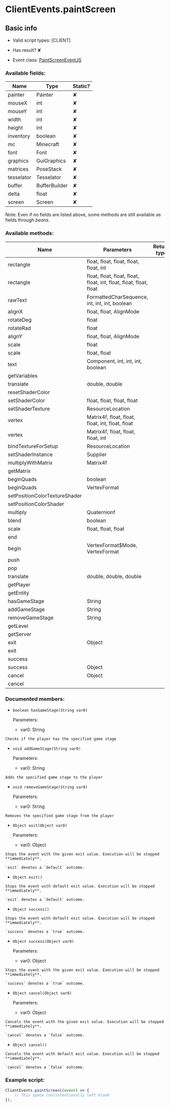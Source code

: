 # ClientEvents.paintScreen

## Basic info

- Valid script types: [CLIENT]

- Has result? ✘

- Event class: [PaintScreenEventJS](https://github.com/KubeJS-Mods/KubeJS/tree/2001/common/src/main/java/dev/latvian/mods/kubejs/client/painter/screen/PaintScreenEventJS.java)

### Available fields:

| Name | Type | Static? |
| ---- | ---- | ------- |
| painter | Painter | ✘ |
| mouseX | int | ✘ |
| mouseY | int | ✘ |
| width | int | ✘ |
| height | int | ✘ |
| inventory | boolean | ✘ |
| mc | Minecraft | ✘ |
| font | Font | ✘ |
| graphics | GuiGraphics | ✘ |
| matrices | PoseStack | ✘ |
| tesselator | Tesselator | ✘ |
| buffer | BufferBuilder | ✘ |
| delta | float | ✘ |
| screen | Screen | ✘ |

Note: Even if no fields are listed above, some methods are still available as fields through *beans*.

### Available methods:

| Name | Parameters | Return type | Static? |
| ---- | ---------- | ----------- | ------- |
| rectangle | float, float, float, float, float, int |  | void | ✘ |
| rectangle | float, float, float, float, float, int, float, float, float, float |  | void | ✘ |
| rawText | FormattedCharSequence, int, int, int, boolean |  | void | ✘ |
| alignX | float, float, AlignMode |  | float | ✘ |
| rotateDeg | float |  | void | ✘ |
| rotateRad | float |  | void | ✘ |
| alignY | float, float, AlignMode |  | float | ✘ |
| scale | float |  | void | ✘ |
| scale | float, float |  | void | ✘ |
| text | Component, int, int, int, boolean |  | void | ✘ |
| getVariables |  |  | VariableSet | ✘ |
| translate | double, double |  | void | ✘ |
| resetShaderColor |  |  | void | ✘ |
| setShaderColor | float, float, float, float |  | void | ✘ |
| setShaderTexture | ResourceLocation |  | void | ✘ |
| vertex | Matrix4f, float, float, float, int, float, float |  | void | ✘ |
| vertex | Matrix4f, float, float, float, int |  | void | ✘ |
| bindTextureForSetup | ResourceLocation |  | void | ✘ |
| setShaderInstance | Supplier<ShaderInstance> |  | void | ✘ |
| multiplyWithMatrix | Matrix4f |  | void | ✘ |
| getMatrix |  |  | Matrix4f | ✘ |
| beginQuads | boolean |  | void | ✘ |
| beginQuads | VertexFormat |  | void | ✘ |
| setPositionColorTextureShader |  |  | void | ✘ |
| setPositionColorShader |  |  | void | ✘ |
| multiply | Quaternionf |  | void | ✘ |
| blend | boolean |  | void | ✘ |
| scale | float, float, float |  | void | ✘ |
| end |  |  | void | ✘ |
| begin | VertexFormat$Mode, VertexFormat |  | void | ✘ |
| push |  |  | void | ✘ |
| pop |  |  | void | ✘ |
| translate | double, double, double |  | void | ✘ |
| getPlayer |  |  | Player | ✘ |
| getEntity |  |  | Entity | ✘ |
| hasGameStage | String |  | boolean | ✘ |
| addGameStage | String |  | void | ✘ |
| removeGameStage | String |  | void | ✘ |
| getLevel |  |  | Level | ✘ |
| getServer |  |  | MinecraftServer | ✘ |
| exit | Object |  | Object | ✘ |
| exit |  |  | Object | ✘ |
| success |  |  | Object | ✘ |
| success | Object |  | Object | ✘ |
| cancel | Object |  | Object | ✘ |
| cancel |  |  | Object | ✘ |


### Documented members:

- `boolean hasGameStage(String var0)`

  Parameters:
  - var0: String

```
Checks if the player has the specified game stage
```

- `void addGameStage(String var0)`

  Parameters:
  - var0: String

```
Adds the specified game stage to the player
```

- `void removeGameStage(String var0)`

  Parameters:
  - var0: String

```
Removes the specified game stage from the player
```

- `Object exit(Object var0)`

  Parameters:
  - var0: Object

```
Stops the event with the given exit value. Execution will be stopped **immediately**.

`exit` denotes a `default` outcome.
```

- `Object exit()`
```
Stops the event with default exit value. Execution will be stopped **immediately**.

`exit` denotes a `default` outcome.
```

- `Object success()`
```
Stops the event with default exit value. Execution will be stopped **immediately**.

`success` denotes a `true` outcome.
```

- `Object success(Object var0)`

  Parameters:
  - var0: Object

```
Stops the event with the given exit value. Execution will be stopped **immediately**.

`success` denotes a `true` outcome.
```

- `Object cancel(Object var0)`

  Parameters:
  - var0: Object

```
Cancels the event with the given exit value. Execution will be stopped **immediately**.

`cancel` denotes a `false` outcome.
```

- `Object cancel()`
```
Cancels the event with default exit value. Execution will be stopped **immediately**.

`cancel` denotes a `false` outcome.
```



### Example script:

```js
ClientEvents.paintScreen((event) => {
	// This space (un)intentionally left blank
});
```

